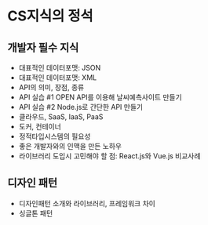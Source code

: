 # CS지식의 정석

## 개발자 필수 지식

- 대표적인 데이터포맷: JSON
- 대표적인 데이터포맷: XML
- API의 의미, 장점, 종류
- API 실습 #1 OPEN API를 이용해 날씨예측사이트 만들기
- API 실습 #2 Node.js로 간단한 API 만들기
- 클라우드, SaaS, IaaS, PaaS
- 도커, 컨테이너
- 정적타입시스템의 필요성
- 좋은 개발자와의 인맥을 만든 노하우
- 라이브러리 도입시 고민해야 할 점: React.js와 Vue.js 비교사례

## 디자인 패턴
- 디자인패턴 소개와 라이브러리, 프레임워크 차이
- 싱글톤 패턴